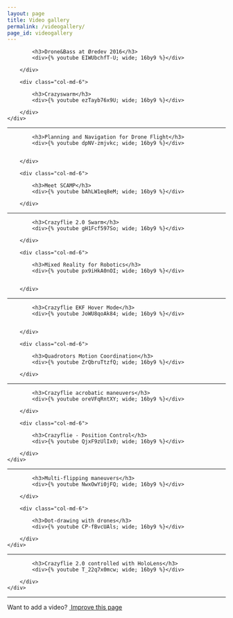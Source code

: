 ```yaml
---
layout: page
title: Video gallery
permalink: /videogallery/
page_id: videogallery
---
```



<div class="row">
        <div class="col-md-6">
            
            <h3>Drone&Bass at Øredev 2016</h3>
            <div>{% youtube EIWUbchfT-U; wide; 16by9 %}</div>
                       
        </div>
        
        <div class="col-md-6">
        
            <h3>Crazyswarm</h3>
            <div>{% youtube ezTayb76x9U; wide; 16by9 %}</div>
   
        </div>
    </div>


----

<div class="row">
        <div class="col-md-6">
            
            <h3>Planning and Navigation for Drone Flight</h3>
            <div>{% youtube dpNV-zmjvkc; wide; 16by9 %}</div>
            
            
        </div>
        
        <div class="col-md-6">
        
            <h3>Meet SCAMP</h3>
            <div>{% youtube bAhLW1eq8eM; wide; 16by9 %}</div>
            
        </div>
</div>

----


<div class="row">
        <div class="col-md-6">
            
            <h3>Crazyflie 2.0 Swarm</h3>
            <div>{% youtube gH1Fcf597So; wide; 16by9 %}</div>
            
        </div>
        
        <div class="col-md-6">
            
            <h3>Mixed Reality for Robotics</h3>
            <div>{% youtube px9iHkA0nOI; wide; 16by9 %}</div>
          
   
        </div>
</div>

----


<div class="row">
        <div class="col-md-6">
            
            <h3>Crazyflie EKF Hover Mode</h3>
            <div>{% youtube JoWU8qoAk84; wide; 16by9 %}</div>

            
        </div>
        
        <div class="col-md-6">
            
            <h3>Quadrotors Motion Coordination</h3>
            <div>{% youtube ZrQbruTtzfQ; wide; 16by9 %}</div>
         
        </div>
 </div>


----


<div class="row">
        <div class="col-md-6">
            
            <h3>Crazyflie acrobatic maneuvers</h3>
            <div>{% youtube oreVFqRntXY; wide; 16by9 %}</div>
          
        </div>
        
        <div class="col-md-6">
        
            <h3>Crazyflie - Position Control</h3>
            <div>{% youtube QjxF9zUlIx0; wide; 16by9 %}</div>
   
        </div>
    </div>

----


<div class="row">
        <div class="col-md-6">
            
            <h3>Multi-flipping maneuvers</h3>
            <div>{% youtube NwxOwYi0jFQ; wide; 16by9 %}</div>
           
        </div>
        
        <div class="col-md-6">
        
            <h3>Dot-drawing with drones</h3>
            <div>{% youtube CP-fBvcUAls; wide; 16by9 %}</div>
   
        </div>
    </div>

----


<div class="row">
        <div class="col-md-6">
            
            <h3>Crazyflie 2.0 controlled with HoloLens</h3>
            <div>{% youtube T_22q7x0mcw; wide; 16by9 %}</div>
                       
        </div>
    </div>


----

<div class="col-md-12">
  <p class="text-right">Want to add a video? <a href="https://github.com/bitcraze/bitcraze-website/edit/master/src/{{page.path}}"><i class="fa fa-pencil"></i> &nbsp;Improve this page</a></p>
</div>